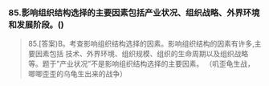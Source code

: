 ### 85.影响组织结构选择的主要因素包括产业状况、组织战略、外界环境和发展阶段。()
>   85.[答案)B。考查影响组织结构选择的因素。影响组织结构的因素有许多,主要因素包括
技术、外界环境、组织规模、组织的生命周期以及组织战略等。题于”产业状况”不是影响组织结构选择的主要因素。
（叽歪龟生战，唧唧歪歪的乌龟生出来的战争）    
